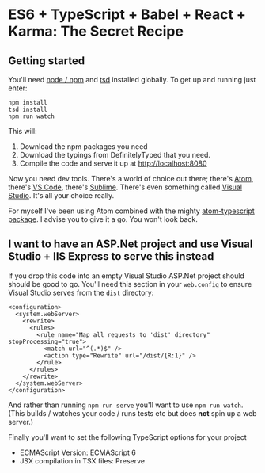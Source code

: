 # ES6 + TypeScript + Babel + React + Karma: The Secret Recipe

## Getting started

You'll need [node / npm](https://nodejs.org/) and [tsd](http://definitelytyped.org/tsd/) installed globally.  To get up and running just enter:

```
npm install
tsd install
npm run watch
```

This will:

1. Download the npm packages you need
2. Download the typings from DefinitelyTyped that you need.
3. Compile the code and serve it up at [http://localhost:8080](http://localhost:8080)

Now you need dev tools.  There's a world of choice out there; there's [Atom](https://atom.io/), there's [VS Code](https://www.visualstudio.com/en-us/products/code-vs.aspx), there's [Sublime](http://www.sublimetext.com/).  There's even something called [Visual Studio](http://www.visualstudio.com).  It's all your choice really.

For myself I've been using Atom combined with the mighty [atom-typescript package](https://atom.io/packages/atom-typescript).  I advise you to give it a go.  You won't look back.

## I want to have an ASP.Net project and use Visual Studio + IIS Express to serve this instead

If you drop this code into an empty Visual Studio ASP.Net project should should be good to go.  You'll need this section in your `web.config` to ensure Visual Studio serves from the `dist` directory:

```
<configuration>
  <system.webServer>
    <rewrite>
      <rules>
        <rule name="Map all requests to 'dist' directory" stopProcessing="true">
          <match url="^(.*)$" />
          <action type="Rewrite" url="/dist/{R:1}" />
        </rule>
      </rules>
    </rewrite>
  </system.webServer>
</configuration>
```

And rather than running `npm run serve` you'll want to use `npm run watch`.  (This builds / watches your code / runs tests etc but does **not** spin up a web server.)

Finally you'll want to set the following TypeScript options for your project

- ECMAScript Version: ECMAScript 6
- JSX compilation in TSX files: Preserve
